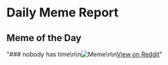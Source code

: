 # Daily Meme Report

## Meme of the Day
"### nobody has time\n\n![Meme](https://i.redd.it/j2lw0gn47f6e1.png)\n\n[View on Reddit](https://redd.it/1hcl797)"
